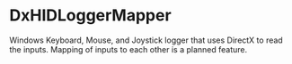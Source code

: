# DxHIDLoggerMapper
Windows Keyboard, Mouse, and Joystick logger that uses DirectX to read the inputs. Mapping of inputs to each other is a planned feature.
